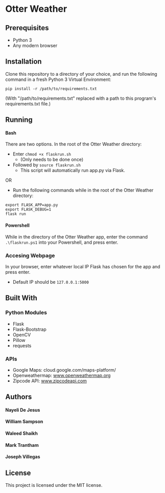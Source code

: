 # Otter Weather


## Prerequisites
* Python 3
* Any modern browser

## Installation
Clone this repository to a directory of your choice, and run the following command in a fresh Python 3 Virtual Environment:
```
pip install -r /path/to/requirements.txt
```
(With "/path/to/requirements.txt" replaced with a path to this program's requirements.txt file.)

## Running

#### Bash
There are two options. In the root of the Otter Weather directory:
* Enter `chmod +x flaskrun.sh`
    * (Only needs to be done once) 
* Followed by `source flaskrun.sh`
    * This script will automatically run app.py via Flask.

OR
* Run the following commands while in the root of the Otter Weather directory:
```
export FLASK_APP=app.py
export FLASK_DEBUG=1
flask run
```
#### Powershell
While in the directory of the Otter Weather app, enter the command `.\flaskrun.ps1` into your Powershell, and press enter.

### Accesing Webpage
In your browser, enter whatever local IP Flask has chosen for the app and press enter.
* Default IP should be `127.0.0.1:5000`


## Built With

### Python Modules
* Flask
* Flask-Bootstrap
* OpenCV
* Pillow
* requests

### APIs
* Google Maps: cloud.google.com/maps-platform/
* Openweathermap: www.openweathermap.org
* Zipcode API: www.zipcodeapi.com


## Authors
#### Nayeli De Jesus
#### William Sampson
#### Waleed Shaikh
#### Mark Trantham
#### Joseph Villegas


## License
This project is licensed under the MIT license.
